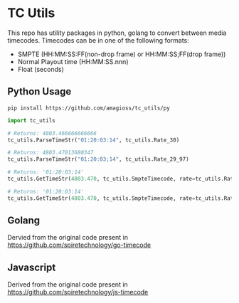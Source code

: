 

# TC Utils

This repo has utility packages in python, golang to convert between media timecodes. Timecodes
can be in one of the following formats:

- SMPTE (HH:MM:SS:FF(non-drop frame) or HH:MM:SS;FF(drop frame))
- Normal Playout time (HH:MM:SS.nnn)
- Float (seconds)


## Python Usage

`pip install https://github.com/amagioss/tc_utils/py`

```python
import tc_utils

# Returns: 4803.466666666666
tc_utils.ParseTimeStr("01:20:03:14", tc_utils.Rate_30)

# Returns: 4803.47013680347
tc_utils.ParseTimeStr("01:20:03;14", tc_utils.Rate_29_97)

# Returns: '01:20:03;14'
tc_utils.GetTimeStr(4803.470, tc_utils.SmpteTimecode, rate=tc_utils.Rate_29_97)

# Returns: '01:20:03:14'
tc_utils.GetTimeStr(4803.470, tc_utils.SmpteTimecode, rate=tc_utils.Rate_30) 
```


## Golang

Dervied from the original code present in https://github.com/spiretechnology/go-timecode


## Javascript

Derived from the original code present in https://github.com/spiretechnology/js-timecode
